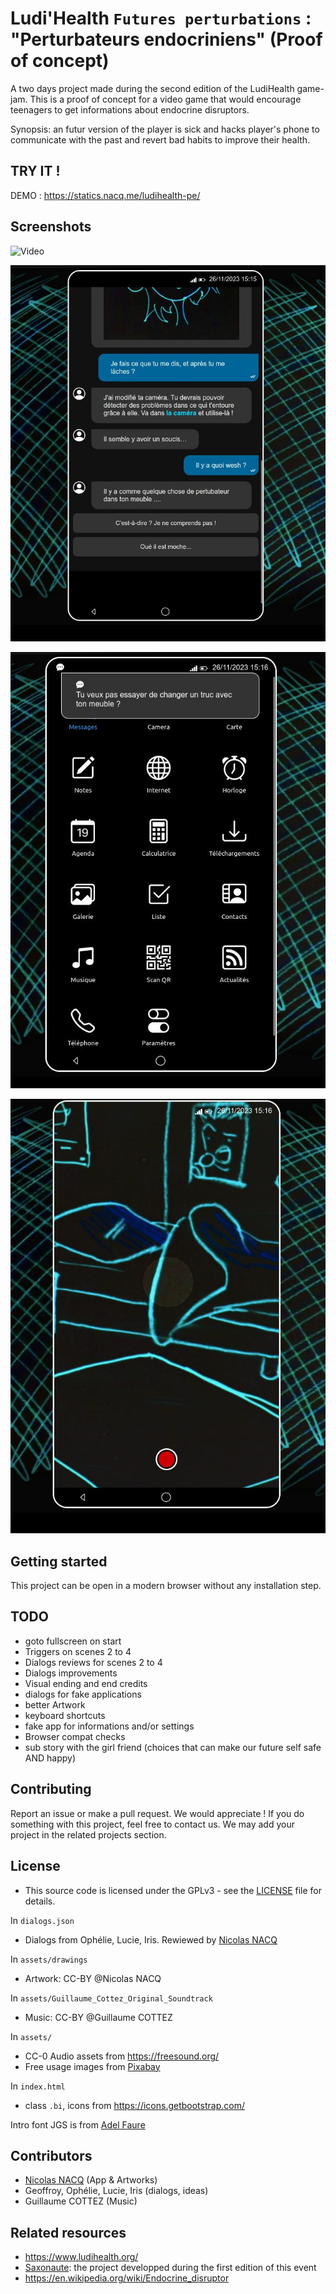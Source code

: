# Ludi'Health `Futures perturbations` : "Perturbateurs endocriniens" (Proof of concept)

A two days project made during the second edition of the LudiHealth game-jam. This is a proof of concept for a video game that would encourage teenagers to get informations about endocrine disruptors.

Synopsis: an futur version of the player is sick and hacks player's phone to communicate with the past and revert bad habits to improve their health.

## TRY IT ! 

DEMO : https://statics.nacq.me/ludihealth-pe/

## Screenshots

![Video](doc/video.gif)

![Screenshot](doc/capture_1.jpg)

![Screenshot](doc/capture_2.jpg)

![Screenshot](doc/capture_3.jpg)

## Getting started

This project can be open in a modern browser without any installation step.

## TODO

 - goto fullscreen on start
 - Triggers on scenes 2 to 4
 - Dialogs reviews for scenes 2 to 4
 - Dialogs improvements
 - Visual ending and end credits
 - dialogs for fake applications
 - better Artwork
 - keyboard shortcuts
 - fake app for informations and/or settings
 - Browser compat checks
 - sub story with the girl friend (choices that can make our future self safe AND happy)

## Contributing

Report an issue or make a pull request. We would appreciate ! If you do something with this project, feel free to contact us. We may add your project in the related projects section.


## License

 - This source code is licensed under the GPLv3 - see the [LICENSE](LICENSE) file for details.

In `dialogs.json`

 - Dialogs from  Ophélie, Lucie, Iris. Rewiewed by [Nicolas NACQ](https://nico.nacq.me)

In `assets/drawings`

 - Artwork: CC-BY @Nicolas NACQ

In `assets/Guillaume_Cottez_Original_Soundtrack`

 - Music: CC-BY @Guillaume COTTEZ 

In `assets/`

 - CC-0 Audio assets from https://freesound.org/ 
 - Free usage images from [Pixabay](https://pixabay.com/)

In `index.html` 

 - class `.bi`, icons from https://icons.getbootstrap.com/

Intro font JGS is from [Adel Faure](https://adelfaure.net/tools/jgs/)

## Contributors

- [Nicolas NACQ](https://nico.nacq.me) (App & Artworks)
- Geoffroy, Ophélie, Lucie, Iris (dialogs, ideas)
- Guillaume COTTEZ (Music)

## Related resources
- https://www.ludihealth.org/
- [Saxonaute](https://gitea.nacq.me/nicolas/ludihealth-efr-poc): the project developped during the first edition of this event
- https://en.wikipedia.org/wiki/Endocrine_disruptor
